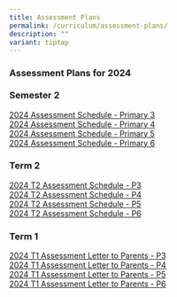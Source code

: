 ```yaml
---
title: Assessment Plans
permalink: /curriculum/assessment-plans/
description: ""
variant: tiptap
---
```

<h3>Assessment Plans for 2024<br><br>Semester 2</h3>
<p><a href="/files/2024_T2_Assessment_Schedule___P3.pdf" rel="noopener noreferrer nofollow" target="_blank">2024 Assessment Schedule - </a>
<a href="/files/2024_Sem_2_Assessment_Schedule___P3_.pdf" rel="noopener noreferrer nofollow" target="_blank">Primary 3</a>
<br><a href="/files/2024_T2_Assessment_Schedule___P3.pdf" rel="noopener noreferrer nofollow" target="_blank">2024 Assessment Schedule - </a>
<a href="/files/2024_Sem_2_Assessment_Schedule___P4_.pdf" rel="noopener noreferrer nofollow" target="_blank">Primary 4</a>
<br><a href="/files/2024_T2_Assessment_Schedule___P3.pdf" rel="noopener noreferrer nofollow" target="_blank">2024 Assessment Schedule - </a>
<a href="/files/2024_Sem_2_Assessment_Schedule___P5_.pdf" rel="noopener noreferrer nofollow" target="_blank">Primary 5</a>
<br><a href="/files/2024_T2_Assessment_Schedule___P3.pdf" rel="noopener noreferrer nofollow" target="_blank">2024 Assessment Schedule - </a>
<a href="/files/2024_Sem_2_Assessment_Schedule___P6_.pdf" rel="noopener noreferrer nofollow" target="_blank">Primary 6</a>
</p>
<h3>Term 2</h3>
<p><a href="/files/2024_T2_Assessment_Schedule___P3.pdf" rel="noopener noreferrer nofollow" target="_blank">2024 T2 Assessment Schedule - P3</a> 
<br><a href="/files/2024_T2_Assessment_Schedule___P4.pdf" rel="noopener noreferrer nofollow" target="_blank">2024 T2 Assessment Schedule - P4</a> 
<br><a href="/files/2024_T2_Assessment_Schedule___P5.pdf" rel="noopener noreferrer nofollow" target="_blank">2024 T2 Assessment Schedule - P5</a> 
<br><a href="/files/2024_T2_Assessment_Schedule___P6.pdf" rel="noopener noreferrer nofollow" target="_blank">2024 T2 Assessment Schedule - P6</a>
</p>
<h3>Term 1</h3>
<p><a href="/files/2024_T1_Assessment_Letter_to_Parents___P3.pdf" rel="noopener noreferrer nofollow" target="_blank">2024 T1 Assessment Letter to Parents - P3</a> 
<br><a href="/files/2024_T1_Assessment_Letter_to_Parents___P4.pdf" rel="noopener noreferrer nofollow" target="_blank">2024 T1 Assessment Letter to Parents - P4</a> 
<br><a href="/files/2024_T1_Assessment_Letter_to_Parents___P5.pdf" rel="noopener noreferrer nofollow" target="_blank">2024 T1 Assessment Letter to Parents - P5</a> 
<br><a href="/files/2024_T1_Assessment_Letter_to_Parents___P6.pdf" rel="noopener noreferrer nofollow" target="_blank">2024 T1 Assessment Letter to Parents - P6</a>
</p>
<p></p>
<p></p>